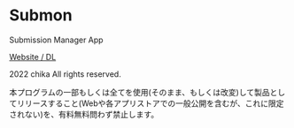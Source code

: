 # Submon

Submission Manager App

[Website / DL](hp.submon.app)

2022 chika All rights reserved.

本プログラムの一部もしくは全てを使用(そのまま、もしくは改変)して製品としてリリースすること(Webや各アプリストアでの一般公開を含むが、これに限定されない)を、有料無料問わず禁止します。

